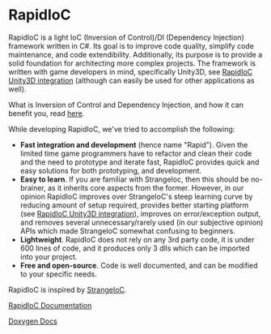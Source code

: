 # RapidIoC
RapidIoC is a light IoC (Inversion of Control)/DI (Dependency Injection) framework written in C#. Its goal is to improve code quality, simplify code maintenance, and code extendibility. Additionally, its purpose is to provide a solid foundation for architecting more complex projects. The framework is written with game developers in mind, specifically Unity3D, see [RapidIoC Unity3D integration](https://github.com/cpgames/RapidIoCUnity) (although can easily be used for other applications as well).

What is Inversion of Control and Dependency Injection, and how it can benefit you, read [here](https://www.tutorialsteacher.com/ioc/inversion-of-control).

While developing RapidIoC, we've tried to accomplish the following:
* **Fast integration and development** (hence name "Rapid"). Given the limited time game programmers have to refactor and clean their code and the need to prototype and iterate fast, RapidIoC provides quick and easy solutions for both prototyping, and development.
* **Easy to learn**. If you are familiar with StrangeIoc, then this should be no-brainer, as it inherits core aspects from the former. However, in our opinion RapidIoC improves over StrangeIoC's steep learning curve by reducing amount of setup required, provides better starting platform (see [RapidIoC Unity3D integration](https://github.com/cpgames/RapidIoCUnity)), improves on error/exception output, and removes several unnecessary/rarely used (in our subjective opinion) APIs which made StrangeIoC somewhat confusing to beginners.
* **Lightweight**. RapidIoC does not rely on any 3rd party code, it is under 600 lines of code, and it produces only 3 dlls which can be imported into your project.
* **Free and open-source**. Code is well documented, and can be modified to your specific needs.

RapidIoC is inspired by [StrangeIoC](https://github.com/strangeioc/strangeioc).

[RapidIoC Documentation](https://github.com/cpgames/RapidIoC/wiki)

[Doxygen Docs](https://cpgames.github.io/RapidIoC_dox/html/index.html)

